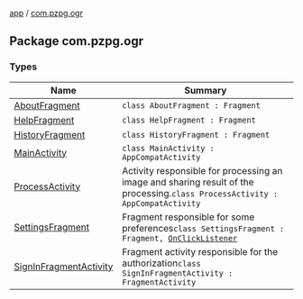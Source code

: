 [app](../index.md) / [com.pzpg.ogr](./index.md)

## Package com.pzpg.ogr

### Types

| Name | Summary |
|---|---|
| [AboutFragment](-about-fragment/index.md) | `class AboutFragment : Fragment` |
| [HelpFragment](-help-fragment/index.md) | `class HelpFragment : Fragment` |
| [HistoryFragment](-history-fragment/index.md) | `class HistoryFragment : Fragment` |
| [MainActivity](-main-activity/index.md) | `class MainActivity : AppCompatActivity` |
| [ProcessActivity](-process-activity/index.md) | Activity responsible for processing an image and sharing result of the processing.`class ProcessActivity : AppCompatActivity` |
| [SettingsFragment](-settings-fragment/index.md) | Fragment responsible for some preferences`class SettingsFragment : Fragment, `[`OnClickListener`](https://developer.android.com/reference/android/view/View/OnClickListener.html) |
| [SignInFragmentActivity](-sign-in-fragment-activity/index.md) | Fragment activity responsible for the authorization`class SignInFragmentActivity : FragmentActivity` |
